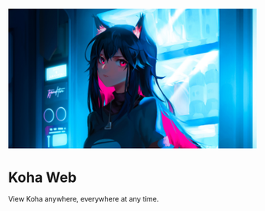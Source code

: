<p align="center">
  <img width="1080px" src="Assets/Cyber Girl.jpg">
 <p>

# Koha Web
View Koha anywhere, everywhere at any time.
